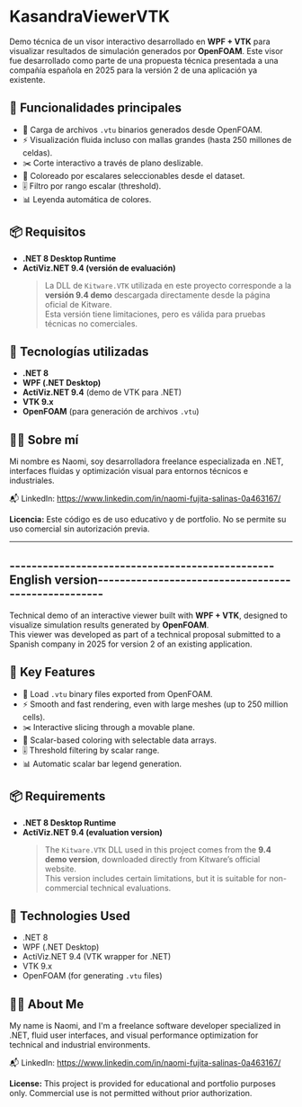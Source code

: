# KasandraViewerVTK
Demo técnica de un visor interactivo desarrollado en **WPF + VTK** para visualizar resultados de simulación generados por **OpenFOAM**. Este visor fue desarrollado como parte de una propuesta técnica presentada a una compañía española en 2025 para la versión 2 de una aplicación ya existente.

## 🚀 Funcionalidades principales
- 📂 Carga de archivos `.vtu` binarios generados desde OpenFOAM.
- ⚡ Visualización fluida incluso con mallas grandes (hasta 250 millones de celdas).
- ✂️ Corte interactivo a través de plano deslizable.
- 🎨 Coloreado por escalares seleccionables desde el dataset.
- 🎚️ Filtro por rango escalar (threshold).
- 📊 Leyenda automática de colores.

## 📦 Requisitos
- **.NET 8 Desktop Runtime**
- **ActiViz.NET 9.4 (versión de evaluación)**  
  > La DLL de `Kitware.VTK` utilizada en este proyecto corresponde a la **versión 9.4 demo** descargada directamente desde la página oficial de Kitware.  
  > Esta versión tiene limitaciones, pero es válida para pruebas técnicas no comerciales.
  
## 🧰 Tecnologías utilizadas
- **.NET 8**  
- **WPF (.NET Desktop)**  
- **ActiViz.NET 9.4** (demo de VTK para .NET)  
- **VTK 9.x**  
- **OpenFOAM** (para generación de archivos `.vtu`)

## 🧑‍💻 Sobre mí
Mi nombre es Naomi, soy desarrolladora freelance especializada en .NET, interfaces fluidas y optimización visual para entornos técnicos e industriales.

📬 LinkedIn: https://www.linkedin.com/in/naomi-fujita-salinas-0a463167/ 

**Licencia:** Este código es de uso educativo y de portfolio. No se permite su uso comercial sin autorización previa.

-------------------------------------------------------------------------------------------------------------------
------------------------------------------------English version----------------------------------------------------
-------------------------------------------------------------------------------------------------------------------

Technical demo of an interactive viewer built with **WPF + VTK**, designed to visualize simulation results generated by **OpenFOAM**.  
This viewer was developed as part of a technical proposal submitted to a Spanish company in 2025 for version 2 of an existing application.

## 🚀 Key Features
- 📂 Load `.vtu` binary files exported from OpenFOAM.
- ⚡ Smooth and fast rendering, even with large meshes (up to 250 million cells).
- ✂️ Interactive slicing through a movable plane.
- 🎨 Scalar-based coloring with selectable data arrays.
- 🎚️ Threshold filtering by scalar range.
- 📊 Automatic scalar bar legend generation.

## 📦 Requirements
- **.NET 8 Desktop Runtime**
- **ActiViz.NET 9.4 (evaluation version)**  
  > The `Kitware.VTK` DLL used in this project comes from the **9.4 demo version**, downloaded directly from Kitware’s official website.  
  > This version includes certain limitations, but it is suitable for non-commercial technical evaluations.

## 🧰 Technologies Used
- .NET 8  
- WPF (.NET Desktop)  
- ActiViz.NET 9.4 (VTK wrapper for .NET)  
- VTK 9.x  
- OpenFOAM (for generating `.vtu` files)

## 🧑‍💻 About Me
My name is Naomi, and I'm a freelance software developer specialized in .NET, fluid user interfaces, and visual performance optimization for technical and industrial environments.

📬 LinkedIn: https://www.linkedin.com/in/naomi-fujita-salinas-0a463167/

**License:** This project is provided for educational and portfolio purposes only. Commercial use is not permitted without prior authorization.
